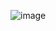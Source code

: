 ![image](https://user-images.githubusercontent.com/111113016/186932701-02d95c97-81b8-4333-9b43-b047e32ae326.png)
